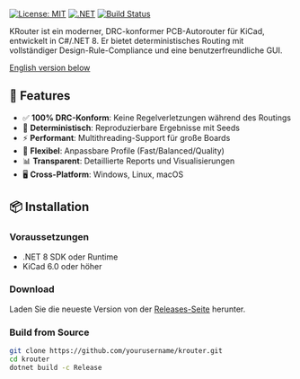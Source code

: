 [![License: MIT](https://img.shields.io/badge/License-MIT-yellow.svg)](https://opensource.org/licenses/MIT)
[![.NET](https://img.shields.io/badge/.NET-8.0-512BD4)](https://dotnet.microsoft.com)
[![Build Status](https://github.com/yourusername/krouter/workflows/CI/badge.svg)](https://github.com/yourusername/krouter/actions)

KRouter ist ein moderner, DRC-konformer PCB-Autorouter für KiCad, entwickelt in C#/.NET 8. Er bietet deterministisches Routing mit vollständiger Design-Rule-Compliance und eine benutzerfreundliche GUI.

[English version below](#english)

## 🚀 Features

- ✅ **100% DRC-Konform**: Keine Regelverletzungen während des Routings
- 🎯 **Deterministisch**: Reproduzierbare Ergebnisse mit Seeds
- ⚡ **Performant**: Multithreading-Support für große Boards
- 🔧 **Flexibel**: Anpassbare Profile (Fast/Balanced/Quality)
- 📊 **Transparent**: Detaillierte Reports und Visualisierungen
- 🖥️ **Cross-Platform**: Windows, Linux, macOS

## 📦 Installation

### Voraussetzungen
- .NET 8 SDK oder Runtime
- KiCad 6.0 oder höher

### Download
Laden Sie die neueste Version von der [Releases-Seite](https://github.com/yourusername/krouter/releases) herunter.

### Build from Source
```bash
git clone https://github.com/yourusername/krouter.git
cd krouter
dotnet build -c Release
